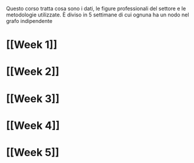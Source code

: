Questo corso tratta cosa sono i dati, le figure professionali del settore e le metodologie utilizzate. È diviso in 5 settimane di cui ognuna ha un nodo nel grafo indipendente

# [[Week 1]]
# [[Week 2]]
# [[Week 3]]
# [[Week 4]]
# [[Week 5]]




